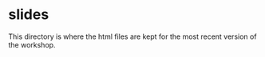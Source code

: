 # slides

This directory is where the html files are kept for the most recent version of the workshop.
